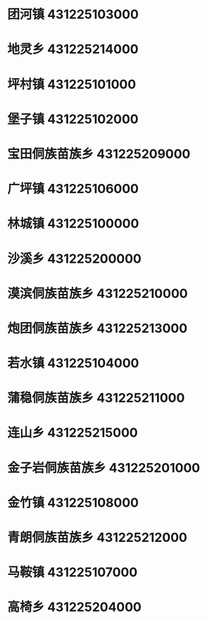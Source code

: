 # 团河镇 431225103000
# 地灵乡 431225214000
# 坪村镇 431225101000
# 堡子镇 431225102000
# 宝田侗族苗族乡 431225209000
# 广坪镇 431225106000
# 林城镇 431225100000
# 沙溪乡 431225200000
# 漠滨侗族苗族乡 431225210000
# 炮团侗族苗族乡 431225213000
# 若水镇 431225104000
# 蒲稳侗族苗族乡 431225211000
# 连山乡 431225215000
# 金子岩侗族苗族乡 431225201000
# 金竹镇 431225108000
# 青朗侗族苗族乡 431225212000
# 马鞍镇 431225107000
# 高椅乡 431225204000
